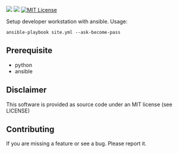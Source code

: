 ![](https://github.com/orltom/ansible-workstation-setup/workflows/Ansible%20Lint/badge.svg)
![](https://github.com/orltom/ansible-workstation-setup/workflows/Ansible%20Ubuntu%20Check/badge.svg)
[![MIT License](https://raw.githubusercontent.com/orltom/ansible-workstation-setup/master/.github/license.svg?sanitize=true)](https://github.com/orltom/ansible-workstation-setup/blob/master/LICENSE)

Setup developer workstation with ansible. Usage: 
```
ansible-playbook site.yml --ask-become-pass
```

## Prerequisite
* python
* ansible

## Disclaimer
This software is provided as source code under an MIT license (see LICENSE)

## Contributing
If you are missing a feature or see a bug. Please report it.
